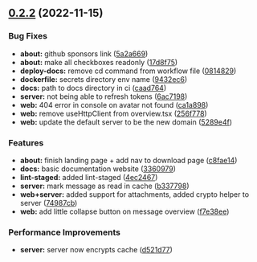 ## [0.2.2](https://github.com/Guusvanmeerveld/Mail-Client/compare/0.2.1...0.2.2) (2022-11-15)


### Bug Fixes

* **about:** github sponsors link ([5a2a669](https://github.com/Guusvanmeerveld/Mail-Client/commit/5a2a6691b62151fa055c203dda56dbdd3089b057))
* **about:** make all checkboxes readonly ([17d8f75](https://github.com/Guusvanmeerveld/Mail-Client/commit/17d8f75d0c13d42f4a1c86bed194e1180bb8214e))
* **deploy-docs:** remove cd command from workflow file ([0814829](https://github.com/Guusvanmeerveld/Mail-Client/commit/08148296bb4ee468e8981a19e29fe37f4f5c4c17))
* **dockerfile:** secrets directory env name ([9432ec6](https://github.com/Guusvanmeerveld/Mail-Client/commit/9432ec645868adcc9a1f14970d98cddf59c10459))
* **docs:** path to docs directory in ci ([caad764](https://github.com/Guusvanmeerveld/Mail-Client/commit/caad7645627ad54dcf64628712b1b765d00727c6))
* **server:** not being able to refresh tokens ([6ac7198](https://github.com/Guusvanmeerveld/Mail-Client/commit/6ac71987969df6f09058e1be9f2cfc919e4079bf))
* **web:** 404 error in console on avatar not found ([ca1a898](https://github.com/Guusvanmeerveld/Mail-Client/commit/ca1a89893641915a7d2defecf9dfbe5d91dde745))
* **web:** remove useHttpClient from overview.tsx ([256f778](https://github.com/Guusvanmeerveld/Mail-Client/commit/256f778b375776e3a7b9c2e9edc9ad6f6a6d8006))
* **web:** update the default server to be the new domain ([5289e4f](https://github.com/Guusvanmeerveld/Mail-Client/commit/5289e4fadba1107ea62b50177cf117f100c0aa6b))


### Features

* **about:** finish landing page + add nav to download page ([c8fae14](https://github.com/Guusvanmeerveld/Mail-Client/commit/c8fae1415ac5c46df8e9951c25e47f681895daae))
* **docs:** basic documentation website ([3360979](https://github.com/Guusvanmeerveld/Mail-Client/commit/33609791997d12af124f83969f7959b74e3dd040))
* **lint-staged:** added lint-staged ([4ec2467](https://github.com/Guusvanmeerveld/Mail-Client/commit/4ec2467b9b384f2cec3cdec6a1e9bb1c3944327d))
* **server:** mark message as read in cache ([b337798](https://github.com/Guusvanmeerveld/Mail-Client/commit/b3377984eae4bd56ad5ec7a9db20adbd6f7d6cf7))
* **web+server:** added support for attachments, added crypto helper to server ([74987cb](https://github.com/Guusvanmeerveld/Mail-Client/commit/74987cb72302b58545f44343c40a6438436d2b70))
* **web:** add little collapse button on message overview ([f7e38ee](https://github.com/Guusvanmeerveld/Mail-Client/commit/f7e38eef5b5975b00c936667bc777b1ab39bf288))


### Performance Improvements

* **server:** server now encrypts cache ([d521d77](https://github.com/Guusvanmeerveld/Mail-Client/commit/d521d7706e4e7a069e622b7745907dfef0a94e71))



